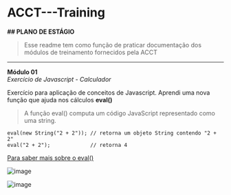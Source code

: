 # ACCT---Training

**## PLANO DE ESTÁGIO**

> Esse readme tem como função de praticar documentação dos módulos de treinamento fornecidos pela ACCT

------------------------------------------------------------------------------------------------------------------

**Módulo 01**
</br>
*Exercício de Javascript - Calculador*

Exercício para aplicação de conceitos de Javascript.
Aprendi uma nova função que ajuda nos cálculos **eval()**

> A função eval() computa um código JavaScript representado como uma string.

`eval(new String("2 + 2")); // retorna um objeto String contendo "2 + 2"`
</br>
`eval("2 + 2");             // retorna 4`

[Para saber mais sobre o eval()](https://developer.mozilla.org/pt-BR/docs/Web/JavaScript/Reference/Global_Objects/eval)

![image](https://user-images.githubusercontent.com/62566792/174821894-807da596-2761-4c1f-a4a8-34584b859ac1.png)

![image](https://user-images.githubusercontent.com/62566792/174821959-06bfcba7-ccb7-4ad8-9dfc-55065a487331.png)


